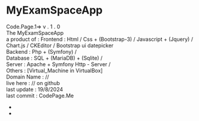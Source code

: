 # MyExamSpaceApp
Code.Page.1=>  v . 1 . 0 <br>
The MyExamSpaceApp <br>
a product of :
            Frontend : Html / Css + (Bootstrap-3) / Javascript + (Jquery) / Chart.js / CKEditor / Bootstrap ui datepicker <br>
            Backend  : Php  + (Symfony) / <br>
            Database : SQL + (MariaDB) + (Sqlite) / <br>
            Server   : Apache + Symfony Http - Server / <br>
            Others   : [Virtual_Machine in VirtualBox] <br>
Domain Name : // <br>
live here : // on github <br>
last update : 19/8/2024 <br>
last commit : CodePage.Me 



-
-